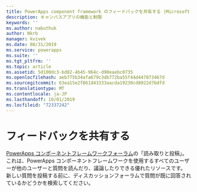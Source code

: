 ```yaml
---
title: PowerApps component framework のフィードバックを共有する |Microsoft Docs
description: キャンバスアプリの機能と制限
keywords: ''
ms.author: nabuthuk
author: Nkrb
manager: kvivek
ms.date: 08/31/2019
ms.service: powerapps
ms.suite: ''
ms.tgt_pltfrm: ''
ms.topic: article
ms.assetid: 5d100dc3-bd82-4b45-964c-d90eaebc0735
ms.openlocfilehash: aeb775b34afa679c3db772ba55f44d447073467d
ms.sourcegitcommit: 63ea15e2f861d43333aacda19230cd8922d7bdfd
ms.translationtype: MT
ms.contentlocale: ja-JP
ms.lasthandoff: 10/01/2019
ms.locfileid: "72337242"
---
```

# <a name="share-your-feedback"></a>フィードバックを共有する

[PowerApps コンポーネントフレームワークフォーラム](https://powerusers.microsoft.com/t5/PowerApps-Component-Framework/bd-p/pa_component_framework)の「読み取りと投稿」。 これは、PowerApps コンポーネントフレームワークを使用するすべてのユーザーが他のユーザーと質問を読んだり、議論したりできる優れたリソースです。 新しい質問を投稿する前に、ディスカッションフォーラムで質問が既に回答されているかどうかを検索してください。
